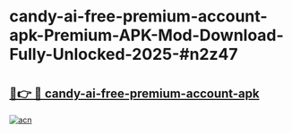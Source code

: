 # candy-ai-free-premium-account-apk-Premium-APK-Mod-Download-Fully-Unlocked-2025-#n2z47

# <h2><a href="https://bedroomkl.my?title=candy-ai-free-premium-account-apk&ref=1AP">🔗👉 🔴 candy-ai-free-premium-account-apk</a></h2>

[![acn](https://github.com/user-attachments/assets/0f9c940e-d8b0-45ae-aac7-cd30a18b3e1c)](https://bedroomkl.my?title=candy-ai-free-premium-account-apk&ref=1AP)

